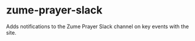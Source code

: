 # zume-prayer-slack
Adds notifications to the Zume Prayer Slack channel on key events with the site.